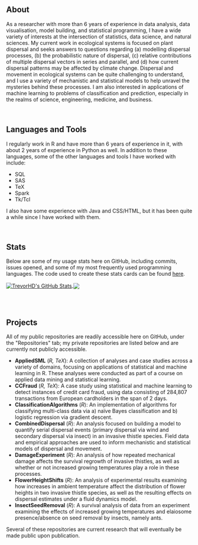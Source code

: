 ## About

As a researcher with more than 6 years of experience in data analysis, data visualisation, model building, and statistical programming, I have a wide variety of interests at the intersection of statistics, data science, and natural sciences. My current work in ecological systems is focused on plant dispersal and seeks answers to questions regarding (a) modelling dispersal processes, (b) the probabilistic nature of dispersal, (c) relative contributions of multiple dispersal vectors in series and parallel, and (d) how current dispersal patterns may be affected by climate change. Dispersal and movement in ecological systems can be quite challenging to understand, and I use a variety of mechanistic and statistical models to help unravel the mysteries behind these processes. I am also interested in applications of machine learning to problems of classification and prediction, especially in the realms of science, engineering, medicine, and business.

<br/>

## Languages and Tools

I regularly work in R and have more than 6 years of experience in it, with about 2 years of experience in Python as well. In addition to these languages, some of the other languages and tools I have worked with include:

* SQL
* SAS
* TeX
* Spark
* Tk/Tcl

I also have some experience with Java and CSS/HTML, but it has been quite a while since I have worked with them.

<br/>

## Stats

Below are some of my usage stats here on GitHub, including commits, issues opened, and some of my most frequently used programming languages. The code used to create these stats cards can be found [here](https://github.com/anuraghazra/github-readme-stats).

<a href="https://github.com/TrevorHD/TrevorHD">
  <img align="center" src="https://github-readme-stats.vercel.app/api?username=TrevorHD&show_icons=true&line_height=30&count_private=true&include_all_commits=true&hide=prs,contribs&title_color=00AEFF&text_color=00AEFF&icon_color=00AEFF&bg_color=00000000&custom_title=GitHub Stats" alt="TrevorHD's GitHub Stats"/>
</a>

<a href="https://github.com/TrevorHD/TrevorHD">
  <img align="center" src="https://github-readme-stats.vercel.app/api/top-langs/?username=TrevorHD&layout=compact&card_width=265&langs_count=6&title_color=00AEFF&text_color=00AEFF&icon_color=00AEFF&bg_color=00000000"/>
</a>

<br/><br/>

## Projects

All of my public repositories are readily accessible here on GitHub, under the "Repositories" tab; my private repositories are listed below and are currently not publicly accessible.

* **AppliedSML** (*R, TeX*): A collection of analyses and case studies across a variety of domains, focusing on applications of statistical and machine learning in R. These analyses were conducted as part of a course on applied data mining and statistical learning.
* **CCFraud** (*R, TeX*): A case study using statistical and machine learning to detect instances of credit card fraud, using data consisting of 284,807 transactions from European cardholders in the span of 2 days.
* **ClassificationAlgorithms** (*R*): An implementation of algorithms for classifying multi-class data via a) naïve Bayes classification and b) logistic regression via gradient descent.
* **CombinedDispersal** (*R*): An analysis focused on building a model to quantify serial dispersal events (primary dispersal via wind and secondary dispersal via insect) in an invasive thistle species. Field data and empirical approaches are used to inform mechanistic and statistical models of dispersal and movement.
* **DamageExperiment** (*R*): An analysis of how repeated mechanical damage affects the survival regrowth of invasive thistles, as well as whether or not increased growing temperatures play a role in these processes.
* **FlowerHeightShifts** (*R*): An analysis of experimental results examining how increases in ambient temperature affect the distribution of flower heights in two invasive thistle species, as well as the resulting effects on dispersal estimates under a fluid dynamics model.
* **InsectSeedRemoval** (*R*): A survival analysis of data from an experiment examining the effects of increased growing temperatures and elaiosome presence/absence on seed removal by insects, namely ants.

Several of these repositories are current research that will eventually be made public upon publication.
